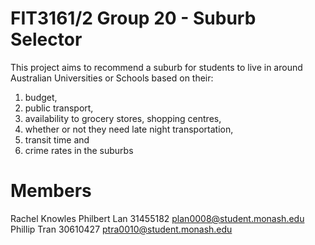# FIT3161/2 Group 20 - Suburb Selector

This project aims to recommend a suburb for students to live in around Australian
Universities or Schools based on their:

<ol>
  <li>budget,</li>
  <li>public transport,</li>
  <li>availability to grocery stores, shopping centres,</li>
  <li>whether or not they need late night transportation,</li>
  <li>transit time and</li>
  <li>crime rates in the suburbs</li>
</ol>

# Members

Rachel Knowles
Philbert Lan 31455182 plan0008@student.monash.edu
Phillip Tran 30610427 ptra0010@student.monash.edu
